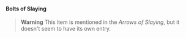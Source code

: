 #### Bolts of Slaying

> **Warning**
> This item is mentioned in the _Arrows of Slaying_, but it doesn't seem to have its own entry.
